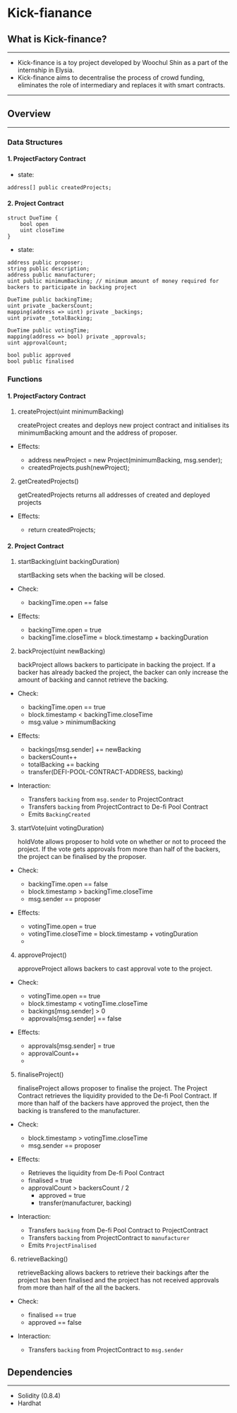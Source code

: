 # Kick-fianance
## What is Kick-finance?
---
* Kick-finance is a toy project developed by Woochul Shin as a part of the internship in Elysia.
* Kick-finance aims to decentralise the process of crowd funding, eliminates the role of intermediary and replaces it with smart contracts.
---
## Overview
---
### Data Structures

#### 1. ProjectFactory Contract

- state:

```solidity
address[] public createdProjects;
```

#### 2. Project Contract

```solidity
struct DueTime {
	bool open
	uint closeTime
}
```

- state:

```solidity
address public proposer;
string public description;
address public manufacturer;
uint public minimumBacking; // minimum amount of money required for backers to participate in backing project

DueTime public backingTime;
uint private _backersCount;
mapping(address => uint) private _backings;
uint private _totalBacking;

DueTime public votingTime;
mapping(address => bool) private _approvals;
uint approvalCount;

bool public approved
bool public finalised
```

### Functions

#### 1. ProjectFactory Contract

1. createProject(uint minimumBacking)

    createProject creates and deploys new project contract and initialises its minimumBacking amount and the address of proposer.

- Effects:

  - address newProject = new Project(minimumBacking, msg.sender);
  - createdProjects.push(newProject);
2. getCreatedProjects()

    getCreatedProjects returns all addresses of created and deployed projects

- Effects:

  - return createdProjects;

#### 2. Project Contract

1. startBacking(uint backingDuration)

    startBacking sets when the backing will be closed.

- Check:

  - backingTime.open == false

- Effects:

  - backingTime.open = true
  - backingTime.closeTime = block.timestamp + backingDuration

2. backProject(uint newBacking)

    backProject allows backers to participate in backing the project. If a backer has already backed the project, the backer can only increase the amount of backing and cannot retrieve the backing.

- Check:

  - backingTime.open == true
  - block.timestamp < backingTime.closeTime
  - msg.value > minimumBacking

- Effects:

  - backings[msg.sender] += newBacking
  - backersCount++
  - totalBacking += backing
  - transfer(DEFI-POOL-CONTRACT-ADDRESS, backing)

- Interaction:

  - Transfers `backing` from `msg.sender` to ProjectContract
  - Transfers `backing` from ProjectContract to De-fi Pool Contract
  - Emits `BackingCreated`
  
3. startVote(uint votingDuration)

    holdVote allows proposer to hold vote on whether or not to proceed the project. If the vote gets approvals from more than half of the backers, the project can be finalised by the proposer.

- Check:

  - backingTime.open == false
  - block.timestamp > backingTime.closeTime
  - msg.sender == proposer

- Effects:

  - votingTime.open = true
  - votingTime.closeTime = block.timestamp + votingDuration
  - 
4. approveProject()

    approveProject allows backers to cast approval vote to the project.

- Check:

  - votingTime.open == true
  - block.timestamp < votingTime.closeTime
  - backings[msg.sender] > 0
  - approvals[msg.sender] == false

- Effects:

  - approvals[msg.sender] = true
  - approvalCount++
  - 
5. finaliseProject()

    finaliseProject allows proposer to finalise the project. The Project Contract retrieves the liquidity provided to the De-fi Pool Contract. If more than half of the backers have approved the project, then the backing is transfered to the manufacturer.

- Check:

  - block.timestamp > votingTime.closeTime
  - msg.sender == proposer

- Effects:

  - Retrieves the liquidity from De-fi Pool Contract
  - finalised = true
  - approvalCount > backersCount / 2
      - approved = true
      - transfer(manufacturer, backing)

- Interaction:

  - Transfers `backing` from De-fi Pool Contract to ProjectContract
  - Transfers `backing` from ProjectContract to `manufacturer`
  - Emits `ProjectFinalised`
  
6. retrieveBacking()

    retrieveBacking allows backers to retrieve their backings after the project has been finalised and the project has not received approvals from more than half of the all the backers.

- Check:

  - finalised == true
  - approved == false

- Interaction:

  - Transfers `backing` from ProjectContract to `msg.sender`

## Dependencies
---
* Solidity (0.8.4)
* Hardhat